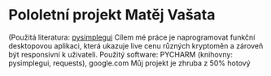 
# Pololetní projekt Matěj Vašata
(Použitá literatura: [pysimplegui](https://www.pysimplegui.io)
Cílem mé práce je naprogramovat funkční desktopovou aplikaci, která ukazuje live cenu různých kryptoměn a zároveň být responsivní k uživateli.
Použitý software:
PYCHARM (knihovny: pysimplegui, requests), google.com
Můj projekt je zhruba z 50% hotový
